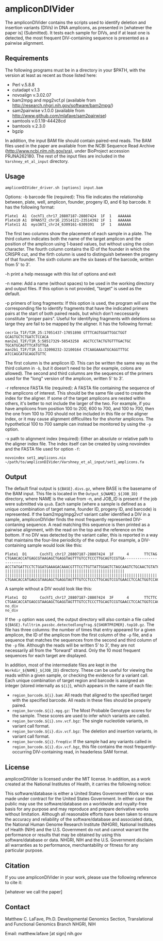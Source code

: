 ampliconDIVider
============

The ampliconDIVider contains the scripts used to identify deletion and insertion variants (DIVs) in DNA amplicons, as presented in [whatever the paper is] (Submitted). It tests each sample for DIVs, and if at least one is detected, the most frequent DIV-containing sequence is presented as a pairwise alignment. 


Requirements
------------

The following programs must be in a directory in your $PATH, with the version at least as recent as those listed here:
* Perl v.5.8.8
* cutadapt v.1.3
* novoalign v.3.02.07
* bam2mpg and mpg2vcf.pl (available from http://research.nhgri.nih.gov/software/bam2mpg/) 
* sam2pairwise v.1.0.0 (available from http://www.github.com/mlafave/sam2pairwise)
* samtools v.0.1.19-44428cd
* bamtools v.2.3.0
* bgzip

In addition, the input BAM file should contain paired-end reads. The BAM files used in the paper are available from the NCBI Sequence Read Archive (http://www.ncbi.nlm.nih.gov/sra), under BioProject accession PRJNA262180. The rest of the input files are included in the `Varshney_et_al_input` directory.


Usage
-------

	ampliconDIVider_driver.sh [options] input.bam

Options:
-b	barcode file (required): This file indicates the relationship between, plate, well, amplicon, founder, progeny ID, and 6 bp barcode. It has the following format:
	
	Plate1	A1	CochT1_chr17_28807187-28807424	1F	1	AAAAAA
	Plate10	A1	DFNA5T2_chr16_23514121-23514392	1F	1	AAAAAA
	Plate11	A1	myo3AT1_chr24_6309161-6309391	1F	1	AAAAAA

The first two columns show the placement of each sample in a plate. The third column indicates both the name of the target amplicon and the position of the amplicon using 1-based values, but without using the colon character. The fourth column contains the ID of the founder in which the CRISPR cut, and the firth column is used to distinguish between the progeny of that founder. The sixth column are the six bases of the barcode, written from 5' to 3'.

-h	print a help message with this list of options and exit

-n	name: Add a name (without spaces) to be used in the working directory and output files. If this option is not provided, "target" is used as the default.

-p	primers of long fragments: If this option is used, the program will use the corresponding file to identify fragments that have the indicated primers pairs at the start of both paired reads, but which don't neccessarily constitute "proper pairs". Useful for identifying fragments with deletions so large they are fail to be mapped by the aligner. It has the following format:
	
	cecr1a_T1F/T2R_25:17051437-17051898	GTTTCAGTGGATTGGCTGGT	GCAGTGCTCTGATCTCCACA
	man2a1_T2F/T1R_5:58517329-58543258	AGCTCCTACTGTGTTTGACTGC	TGCATGCAGTTTCATGTTGA
	man2b1_T2F/T1R_11:32098232-32100164	CTCAAGAAAATGCAGGTTTGC	ATCCAGCATGCAGGTGTTC
	
The first column is the amplicon ID. This can be written the same way as the third column in `-b`, but it doesn't need to be (for example, colons are allowed). The second and third columns are the sequences of the primers used for the "long" version of the amplicon, written 5' to 3'.

-r	reference FASTA file (required): A FASTA file containing the sequence of the amplicons of interest. This should be the same file used to create the index for the aligner. If some of the target amplicons are nested within others, it's better to not include the larger of the two. For example, if you have amplicons from position 100 to 200, 600 to 700, and 100 to 700, then the one from 100 to 700 should not be included in this file or the aligner index, or it may cause alignment difficulites for the shorter amplicons. The hypothetical 100 to 700 sample can instead be monitored by using the `-p` option.

-x	path to alignment index (required): Either an absolute or relative path to the aligner index file. The index itself can be created by using novoindex and the FASTA file used for option `-f`:

	novoindex set1_amplicons.nix ~/path/to/ampliconDIVider/Varshney_et_al_input/set1_amplicons.fa


Output
-------

The default final output is `${BASE}.divs.gz`, where BASE is the basename of the BAM input. This file is located in the `Output_${NAME}_${JOB_ID}` directory, where NAME is the value from -n, and JOB_ID is present if the job were submitted via `qsub`. Each sample (where a sample is defined as a unique combination of target name, founder ID, progeny ID, and barcode) is represented. If the bam2mpg/mpg2vcf variant caller identified a DIV in a sample, ampliconDIVider finds the most frequently represented DIV-contaning sequence. A read matching this sequence is then printed as a pairwise alignment, with the read on the top and the reference on the bottom. If no DIV was detected by the variant caller, this is reported in a way that maintains the four-line periodicity of the output.
For example, a DIV-containing sample would look like this:

	Plate1  D1      CochT1_chr17_28807187-28807424  1F      4       TTCTAG
	CTGAACACCATGAGCGTAAGAGCTGAGGTAGTTTGTCCTCCCTTGCAGTCCGTGA-----------------------ACCTATGATTCCTCTGGATGAAAGACAAACGTTTCCTTGTTATTGGAGTCTAGCAAGTCTGCAACTGTATCGTTTAAAGTGAAAACTGTACCTGTGAATGGCTGCTCCGCATATGCTGGAAATAGAGGCATAAACTCCAGAACCAAACACTGAGAGGCTC
	|||||||||||||||||||||||||||||||||||||||||||||||||||||||                       ||||||||||||||||||||||||||||||||||||||||||||||||||||||||||||||||||||||||||||||||||||||||||||||||||||||||||||||||||||||||||||||||||||||||||||||||||||||||||||||||
	CTGAACACCATGAGCGTAAGAGCTGAGGTAGTTTGTCCTCCCTTGCAGTCCGTGAACCTCCACTGGTCCACCAGACAGACCTATGATTCCTCTGGATGAAAGACAAACGTTTCCTTGTTATTGGAGTCTAGCAAGTCTGCAACTGTATCGTTTAAAGTGAAAACTGTACCTGTGAATGGCTGCTCCGCATATGCTGGAAATAGAGGCATAAACTCCAGAACCAAACACTGAGAGGCTC

A sample without a DIV would look like this:

	Plate1  D2      CochT1_chr17_28807187-28807424  3F      4       TTCTTC
	CTGAACACCATGAGCGTAAGAGCTGAGGTAGTTTGTCCTCCCTTGCAGTCCGTGAACCTCCACTGGTCCACCAGACAGACCTATGATTCCTCTGGATGAAAGACAAACGTTTCCTTGTTATTGGAGTCTAGCAAGTCTGCAACTGTATCGTTTAAAGTGAAAACTGTACCTGTGAATGGCTGCTCCGCATATGCTGGAAATAGAGGCATAAACTCCAGAACCAAACACTGAGAGGCTCAAAGATCGGAAGAGCACACGTCTGAACTCCAGTCACAA
	no_div
	no_div

If the `-p` option was used, the output directory will also contain a file called `${BASE}.fulltrim.passbc.detectedlongfrag.${SHORTPRIMER}.top10.gz`. The file has three columns: the number of times that entry appeared for a given amplicon, the ID of the amplicon from the first column of the `-p` file, and a sequence that matches the sequences from the second and third column of the `-p` file. Although the reads will be written 5’ to 3’, they are not necessarily all from the “forward” strand. Only the 10 most frequent sequences for each target are displayed.

In addition, most of the intermediate files are kept in the `Workdir_${NAME}_${JOB_ID}` directory. These can be useful for viewing the reads within a given sample, or checking the evidence for a variant call. Each unique combination of target region and barcode is assigned an integer (stored internally as `${i}`), which appears in the name of each file:

* `region_barcode.${i}.bam`: All reads that aligned to the specified target with the specified barcode. All reads in these files should be properly paired.
* `region_barcode.${i}.mpg.gz`: The Most Probable Genotype scores for the sample. These scores are used to infer which variants are called.
* `region_barcode.${i}.snv.vcf.bgz`: The single nucleotide variants, in variant call format.
* `region_barcode.${i}.div.vcf.bgz`: The deletion and insertion variants, in variant call format.
* `region_barcode.${i}.freqdiv`: If the sample had any variants called in `region_barcode.${i}.div.vcf.bgz`, this file contains the most frequently-occurring DIV-containing read, in headerless SAM format.


License
-------

ampliconDIVider is licensed under the MIT license. In addition, as a work created at the National Institutes of Health, it carries the following notice:
 
This software/database is either a United States Government Work or was made under contract for the United States Government. In either case the public may use the software/database on a worldwide and royalty-free basis for any purpose and may reproduce and prepare derivative works without limitation. Although all reasonable efforts have been taken to ensure the accuracy and reliability of the software/database and associated data, the National Human Genome Research Institute (NHGRI), National Institutes of Health (NIH) and the U.S. Government do not and cannot warrant the performance or results that may be obtained by using this software/database or data. NHGRI, NIH and the U.S. Government disclaim all warranties as to performance, merchantability or fitness for any particular purpose.


Citation
--------

If you use ampliconDIVider in your work, please use the following reference to cite it:

[whatever we call the paper]


Contact
-------

Matthew C. LaFave, Ph.D.
Developmental Genomics Section, Translational and Functional Genomics Branch
NHGRI, NIH

Email: matthew.lafave [at sign] nih.gov

